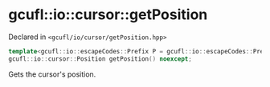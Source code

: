 # gcufl::io::cursor::getPosition
Declared in `<gcufl/io/cursor/getPosition.hpp>`
```cpp
template<gcufl::io::escapeCodes::Prefix P = gcufl::io::escapeCodes::Prefix::Hexadecimal> 
gcufl::io::cursor::Position getPosition() noexcept;
```
Gets the cursor's position.

